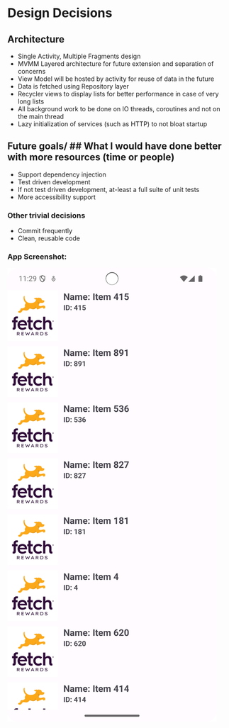 # Design Decisions

## Architecture
 - Single Activity, Multiple Fragments design
 - MVMM Layered architecture for future extension and separation of concerns
 - View Model will be hosted by activity for reuse of data in the future
 - Data is fetched using Repository layer
 - Recycler views to display lists for better performance in case of very long lists
 - All background work to be done on IO threads, coroutines and not on the main thread
 - Lazy initialization of services (such as HTTP) to not bloat startup

## Future goals/ ## What I would have done better with more resources (time or people)
- Support dependency injection
- Test driven development
- If not test driven development, at-least a full suite of unit tests
- More accessibility support


### Other trivial decisions
- Commit frequently
- Clean, reusable code


### App Screenshot:
![img.png](img.png)
